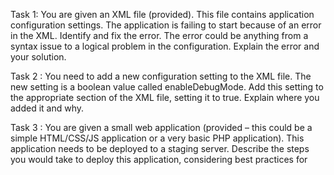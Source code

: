 Task 1: You are given an XML file (provided). This file contains application configuration
settings. The application is failing to start because of an error in the XML. Identify and fix the
error. The error could be anything from a syntax issue to a logical problem in the configuration.
Explain the error and your solution.

Task 2 : You need to add a new configuration setting to the XML file. The new setting is a
boolean value called enableDebugMode. Add this setting to the appropriate section of the XML
file, setting it to true. Explain where you added it and why.

Task 3 : You are given a small web application (provided – this could be a simple
HTML/CSS/JS application or a very basic PHP application). This application needs to be
deployed to a staging server. Describe the steps you would take to deploy this application,
considering best practices for

